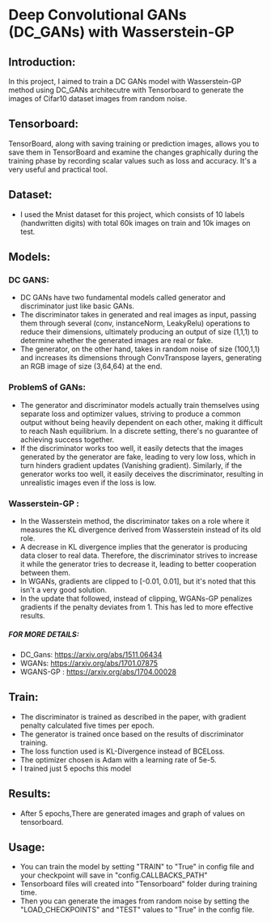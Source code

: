 # Deep Convolutional GANs (DC_GANs) with Wasserstein-GP

## Introduction:
In this project, I aimed to train a DC GANs model with Wasserstein-GP method using DC_GANs architecutre with Tensorboard to generate the images of Cifar10 dataset images from random noise.

## Tensorboard:
TensorBoard, along with saving training or prediction images, allows you to save them in TensorBoard and examine the changes graphically during the training phase by recording scalar values such as loss and accuracy. It's a very useful and practical tool.

## Dataset:
- I used the Mnist dataset for this project, which consists of 10 labels (handwritten digits) with total 60k images on train and 10k images on test.

## Models:

### DC GANS:
  - DC GANs have two fundamental models called generator and discriminator just like basic GANs.
  -  The discriminator takes in generated and real images as input, passing them through several (conv, instanceNorm, LeakyRelu) operations to reduce their dimensions, ultimately producing an output of size (1,1,1) to determine whether the generated images are real or fake.
  -   The generator, on the other hand, takes in random noise of size (100,1,1) and increases its dimensions through ConvTranspose layers, generating an RGB image of size (3,64,64) at the end.

### ProblemS of GANs:
  - The generator and discriminator models actually train themselves using separate loss and optimizer values, striving to produce a common output without being heavily dependent on each other, making it difficult to reach Nash equilibrium. In a discrete setting, there's no guarantee of achieving success together. 
  - If the discriminator works too well, it easily detects that the images generated by the generator are fake, leading to very low loss, which in turn hinders gradient updates (Vanishing gradient). Similarly, if the generator works too well, it easily deceives the discriminator, resulting in unrealistic images even if the loss is low.
  
### Wasserstein-GP :
  - In the Wasserstein method, the discriminator takes on a role where it measures the KL divergence derived from Wasserstein instead of its old role.
  -  A decrease in KL divergence implies that the generator is producing data closer to real data. Therefore, the discriminator strives to increase it while the generator tries to decrease it, leading to better cooperation between them.
  -   In WGANs, gradients are clipped to [-0.01, 0.01], but it's noted that this isn't a very good solution.
  -    In the update that followed, instead of clipping, WGANs-GP penalizes gradients if the penalty deviates from 1. This has led to more effective results.

##### FOR MORE DETAILS:
 - DC_Gans: https://arxiv.org/abs/1511.06434
 - WGANs: https://arxiv.org/abs/1701.07875
 - WGANS-GP : https://arxiv.org/abs/1704.00028

## Train:

- The discriminator is trained as described in the paper, with gradient penalty calculated five times per epoch.
- The generator is trained once based on the results of discriminator training. 
- The loss function used is KL-Divergence instead of BCELoss. 
- The optimizer chosen is Adam with a learning rate of 5e-5.
- I trained just 5 epochs this model


## Results:
- After 5 epochs,There are generated images and graph of values on tensorboard.

## Usage: 
- You can train the model by setting "TRAIN" to "True" in config file and your checkpoint will save in "config.CALLBACKS_PATH"
- Tensorboard files will created into "Tensorboard" folder during training time.
- Then you can generate the images from random noise by setting the "LOAD_CHECKPOINTS" and "TEST" values to "True" in the config file.
